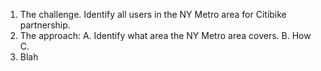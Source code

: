 1. The challenge. Identify all users in the NY Metro area for Citibike partnership.
2. The approach:
  A. Identify what area the NY Metro area covers.
  B. How 
  C.
3. Blah
